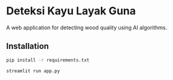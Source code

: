 # Deteksi Kayu Layak Guna

A web application for detecting wood quality using AI algorithms.

## Installation

```bash
pip install -r requirements.txt

streamlit run app.py
